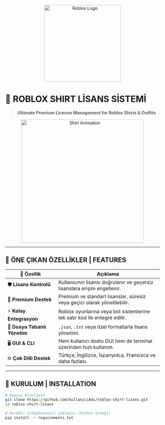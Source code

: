 <p align="center">
  <img src="https://1000logos.net/wp-content/uploads/2021/05/Roblox-logo.png" width="250" alt="Roblox Logo">
</p>

# 🎽 ROBLOX SHIRT LİSANS SİSTEMİ  
> **Ultimate Premium License Management for Roblox Shirts & Outfits**  

<p align="center">
  <img src="https://media.giphy.com/media/26gsl0s1q4tSkf1mM/giphy.gif" width="400" alt="Shirt Animation">
</p>

---

## 🌟 ÖNE ÇIKAN ÖZELLİKLER | FEATURES

<div align="center">

| 🔹 Özellik | Açıklama |  
|-----------|---------|  
| 🛡️ **Lisans Kontrolü** | Kullanıcının lisansı doğrulanır ve geçersiz lisanslara erişim engellenir. |  
| 💎 **Premium Destek** | Premium ve standart lisanslar, süresiz veya geçici olarak yönetilebilir. |  
| ⚡ **Kolay Entegrasyon** | Roblox oyunlarına veya bot sistemlerine tek satır kod ile entegre edilir. |  
| 📂 **Dosya Tabanlı Yönetim** | `.json`, `.txt` veya özel formatlarla lisans yönetimi. |  
| 🖥️ **GUI & CLI** | Hem kullanıcı dostu GUI hem de terminal üzerinden hızlı kullanım. |  
| 🌐 **Çok Dilli Destek** | Türkçe, İngilizce, İspanyolca, Fransızca ve daha fazlası. |  

</div>

---

## 🚀 KURULUM | INSTALLATION

```bash
# Depoyu klonlayın
git clone https://github.com/kullaniciAdi/roblox-shirt-lisans.git
cd roblox-shirt-lisans

# Gerekli kütüphaneleri yükleyin (Python örneği)
pip install -r requirements.txt
